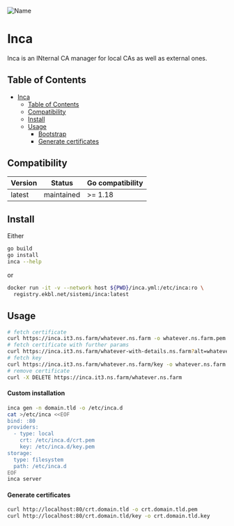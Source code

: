 ![Name](http://gitlab.rete.farm/pepita/guideline/docs/raw/master/docs/ReadmeRepository/images/immobiliare-labs.png)

# Inca

Inca is an INternal CA manager for local CAs as well as external ones.

## Table of Contents

- [Inca](#inca)
  - [Table of Contents](#table-of-contents)
  - [Compatibility](#compatibility)
  - [Install](#install)
  - [Usage](#usage)
    - [Bootstrap](#bootstrap)
    - [Generate certificates](#generate-certificates)

## Compatibility

| Version | Status     | Go compatibility |
| ------- | ---------- | ---------------- |
| latest  | maintained | >= 1.18          |

## Install

Either

```sh
go build
go install
inca --help
```

or

```sh
docker run -it -v --network host ${PWD}/inca.yml:/etc/inca:ro \
  registry.ekbl.net/sistemi/inca:latest
```

## Usage

```sh
# fetch certificate
curl https://inca.it3.ns.farm/whatever.ns.farm -o whatever.ns.farm.pem
# fetch certificate with further params
curl https://inca.it3.ns.farm/whatever-with-details.ns.farm?alt=whatever2.ns.farm&duration=2y
# fetch key
curl https://inca.it3.ns.farm/whatever.ns.farm/key -o whatever.ns.farm.key
# remove certificate
curl -X DELETE https://inca.it3.ns.farm/whatever.ns.farm
```

#### Custom installation

```sh
inca gen -n domain.tld -o /etc/inca.d
cat >/etc/inca <<EOF
bind: :80
providers:
  - type: local
    crt: /etc/inca.d/crt.pem
    key: /etc/inca.d/key.pem
storage:
  type: filesystem
  path: /etc/inca.d
EOF
inca server
```

#### Generate certificates

```sh
curl http://localhost:80/crt.domain.tld -o crt.domain.tld.pem
curl http://localhost:80/crt.domain.tld/key -o crt.domain.tld.key
```
